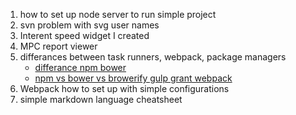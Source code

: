 1) how to set up node server to run simple project
2) svn problem with svg user names
3) Interent speed widget I created
4) MPC report viewer
5) differances between task runners, webpack, package managers 
   * [differance npm bower](https://stackoverflow.com/questions/18641899/what-is-the-difference-between-bower-and-npm)
   * [npm vs bower vs browerify gulp grant webpack](https://stackoverflow.com/questions/35062852/npm-vs-bower-vs-browserify-vs-gulp-vs-grunt-vs-webpack)
6) Webpack how to set up with simple configurations
7) simple markdown language cheatsheet

